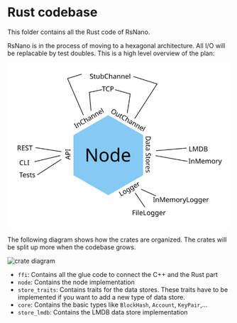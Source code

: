 # Rust codebase

This folder contains all the Rust code of RsNano. 

RsNano is in the process of moving to a hexagonal architecture. All I/O will be replacable by test doubles. This is a high level overview of the plan:

![hexagon](doc/hexagon.svg)

The following diagram shows how the crates are organized. The crates will be split up more when the codebase grows.

![crate diagram](http://www.plantuml.com/plantuml/proxy?cache=no&src=https://raw.github.com/simpago/rsnano-node/develop/rust/doc/crates.puml)

* `ffi`: Contains all the glue code to connect the C++ and the Rust part
* `node`: Contains the node implementation
* `store_traits`: Contains traits for the data stores. These traits have to be implemented if you want to add a new type of data store.
* `core`: Contains the basic types like `BlockHash`, `Account`, `KeyPair`,...
* `store_lmdb`: Contains the LMDB data store implementation